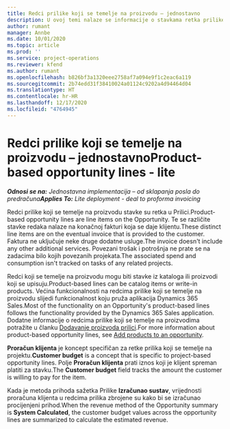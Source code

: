 ```yaml
---
title: Redci prilike koji se temelje na proizvodu – jednostavno
description: U ovoj temi nalaze se informacije o stavkama retka prilike koji se temelji na proizvodu u aplikaciji Project Operations.
author: rumant
manager: Annbe
ms.date: 10/01/2020
ms.topic: article
ms.prod: ''
ms.service: project-operations
ms.reviewer: kfend
ms.author: rumant
ms.openlocfilehash: b826bf3a1320eee2758af7a094e9f1c2eac6a119
ms.sourcegitcommit: 2b74edd31f38410024a01124c9202a4d94464d04
ms.translationtype: HT
ms.contentlocale: hr-HR
ms.lasthandoff: 12/17/2020
ms.locfileid: "4764945"
---
```

# <a name="product-based-opportunity-lines---lite"></a><span data-ttu-id="cb7e4-103">Redci prilike koji se temelje na proizvodu – jednostavno</span><span class="sxs-lookup"><span data-stu-id="cb7e4-103">Product-based opportunity lines - lite</span></span>

<span data-ttu-id="cb7e4-104">_**Odnosi se na:** Jednostavna implementacija – od sklapanja posla do predračuna_</span><span class="sxs-lookup"><span data-stu-id="cb7e4-104">_**Applies To:** Lite deployment - deal to proforma invoicing_</span></span>

<span data-ttu-id="cb7e4-105">Redci prilike koji se temelje na proizvodu stavke su retka u Prilici.</span><span class="sxs-lookup"><span data-stu-id="cb7e4-105">Product-based opportunity lines are line items on the Opportunity.</span></span> <span data-ttu-id="cb7e4-106">Te se različite stavke redaka nalaze na konačnoj fakturi koja se daje klijentu.</span><span class="sxs-lookup"><span data-stu-id="cb7e4-106">These distinct line items are on the eventual invoice that is provided to the customer.</span></span> <span data-ttu-id="cb7e4-107">Faktura ne uključuje neke druge dodatne usluge.</span><span class="sxs-lookup"><span data-stu-id="cb7e4-107">The invoice doesn't include any other additional services.</span></span> <span data-ttu-id="cb7e4-108">Povezani trošak i potrošnja ne prate se na zadacima bilo kojih povezanih projekata.</span><span class="sxs-lookup"><span data-stu-id="cb7e4-108">The associated spend and consumption isn't tracked on tasks of any related projects.</span></span>

<span data-ttu-id="cb7e4-109">Redci koji se temelje na proizvodu mogu biti stavke iz kataloga ili proizvodi koji se upisuju.</span><span class="sxs-lookup"><span data-stu-id="cb7e4-109">Product-based lines can be catalog items or write-in products.</span></span> <span data-ttu-id="cb7e4-110">Većina funkcionalnosti na redcima prilike koji se temelje na proizvodu slijedi funkcionalnost koju pruža aplikacija Dynamics 365 Sales.</span><span class="sxs-lookup"><span data-stu-id="cb7e4-110">Most of the functionality on an Opportunity's product-based lines follows the functionality provided by the Dynamics 365 Sales application.</span></span> <span data-ttu-id="cb7e4-111">Dodatne informacije o redcima prilike koji se temelje na proizvodima potražite u članku [Dodavanje proizvoda prilici](https://docs.microsoft.com/dynamics365/sales-enterprise/add-products-opportunity).</span><span class="sxs-lookup"><span data-stu-id="cb7e4-111">For more information about product-based opportunity lines, see [Add products to an opportunity](https://docs.microsoft.com/dynamics365/sales-enterprise/add-products-opportunity).</span></span>

<span data-ttu-id="cb7e4-112">**Proračun klijenta** je koncept specifičan za retke prilika koji se temelje na projektu.</span><span class="sxs-lookup"><span data-stu-id="cb7e4-112">**Customer budget** is a concept that is specific to project-based opportunity lines.</span></span> <span data-ttu-id="cb7e4-113">Polje **Proračun klijenta** prati iznos koji je klijent spreman platiti za stavku.</span><span class="sxs-lookup"><span data-stu-id="cb7e4-113">The **Customer budget** field tracks the amount the customer is willing to pay for the item.</span></span>

<span data-ttu-id="cb7e4-114">Kada je metoda prihoda sažetka Prilike **Izračunao sustav**, vrijednosti proračuna klijenta u redcima prilika zbrojene su kako bi se izračunao procijenjeni prihod.</span><span class="sxs-lookup"><span data-stu-id="cb7e4-114">When the revenue method of the Opportunity summary is **System Calculated**, the customer budget values across the opportunity lines are summarized to calculate the estimated revenue.</span></span> 

